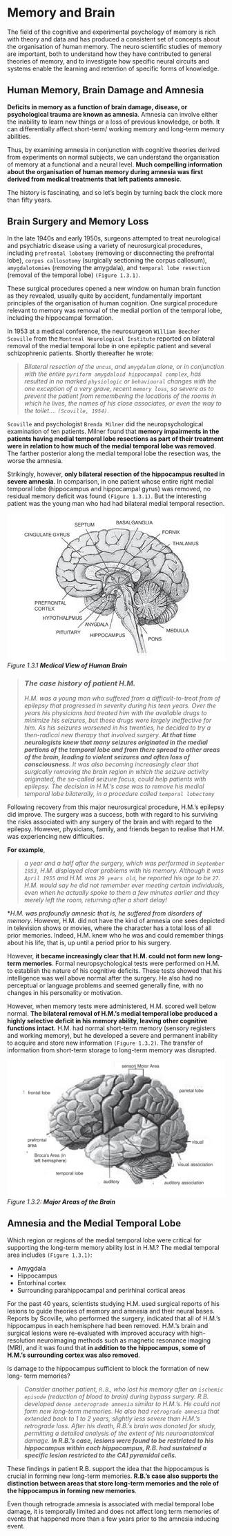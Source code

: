 # Memory and Brain
The field of the cognitive and experimental psychology of memory is rich with theory and data and has produced a consistent set of concepts
about the organisation of human memory. The neuro scientific studies of memory are important, both to understand how they have contributed to
general theories of memory, and to investigate how specific neural circuits and systems enable the learning and retention of specific forms
of knowledge.

## Human Memory, Brain Damage and Amnesia
**Deficits in memory as a function of brain damage, disease, or psychological trauma are known as amnesia**. Amnesia can involve either
the inability to learn new things or a loss of previous knowledge, or both. It can differentially affect short-term/ working memory and
long-term memory abilities.

Thus, by examining amnesia in conjunction with cognitive theories derived from experiments on normal subjects, we can understand the organisation
of memory at a functional and a neural level. **Much compelling information about the organisation of human memory during amnesia was first
derived from medical treatments that left patients amnesic**.

The history is fascinating, and so let’s begin by turning back the clock more than fifty years.

## Brain Surgery and Memory Loss
In the late 1940s and early 1950s, surgeons attempted to treat neurological and psychiatric disease using a variety of neurosurgical procedures,
including `prefrontal lobotomy` (removing or disconnecting the prefrontal lobe), `corpus callosotomy` (surgically sectioning the corpus callosum),
`amygdalotomies` (removing the amygdala), and `temporal lobe resection` (removal of the temporal lobe) `(Figure 1.3.1)`.

These surgical procedures opened a new window on human brain function as they revealed, usually quite by accident, fundamentally important
principles of the organisation of human cognition. One surgical procedure relevant to memory was removal of the medial portion of the temporal lobe,
including the hippocampal formation.

In 1953 at a medical conference, the neurosurgeon `William Beecher Scoville` from the `Montreal Neurological Institute` reported on
bilateral removal of the medial temporal lobe in one epileptic patient and several schizophrenic patients. Shortly thereafter he wrote:

> *Bilateral resection of the `uncus`, and `amygdalum` alone, or in conjunction with the entire `pyriform amygdaloid hippocampal complex`, has
> resulted in no marked `physiologic` or `behavioural` changes with the one exception of a very grave, recent `memory loss`, so severe as to
> prevent the patient from remembering the locations of the rooms in which he lives, the names of his close associates, or even the way to the
> toilet.... `(Scoville, 1954)`*.

`Scoville` and psychologist `Brenda Milner` did the neuropsychological examination of ten patients. Milner found that **memory impairments in
the patients having medial temporal lobe resections as part of their treatment were in relation to how much of the medial temporal lobe was
removed**. The farther posterior along the medial temporal lobe the resection was, the worse the amnesia.

Strikingly, however, **only bilateral resection of the hippocampus resulted in severe amnesia**. In comparison, in one patient whose entire
right medial temporal lobe (hippocampus and hippocampal gyrus) was removed, no residual memory deficit was found `(Figure 1.3.1)`.
But the interesting patient was the young man who had had bilateral medial temporal resection.

![Figure 1.3.1 Medical View of Human Brain](../images/medical-view-of-human-brain.png)
*Figure 1.3.1 **Medical View of Human Brain***

> ### *The case history of patient H.M.*
> *H.M. was a young man who suffered from a difficult-to-treat from of epilepsy that progressed in severity during his teen years.
> Over the years his physicians had treated him with the available drugs to minimize his seizures, but these drugs were largely ineffective
> for him. As his seizures worsened in his twenties, he decided to try a then-radical new therapy that involved surgery. **At that time
> neurologists knew that many seizures originated in the medial portions of the temporal lobe and from there spread to other areas of the brain,
> leading to violent seizures and often loss of consciousness**. It was also becoming increasingly clear that surgically removing the brain
> region in which the seizure activity originated, the so-called seizure focus, could help patients with epilepsy. The decision in H.M.’s case
> was to remove his medial temporal lobe bilaterally, in a procedure called `temporal lobectomy`*

Following recovery from this major neurosurgical procedure, H.M.’s epilepsy did improve. The surgery was a success, both with regard to his
surviving the risks associated with any surgery of the brain and with regard to the epilepsy. However, physicians, family, and friends began
to realise that H.M. was experiencing new difficulties.

**For example**,

> *a year and a half after the surgery, which was performed in `September 1953`, H.M. displayed clear problems with his memory. Although it was
> `April 1955` and H.M. was `29 years old`, he reported his age to be `27`. H.M. would say he did not remember ever meeting certain individuals,
> even when he actually spoke to them a few minutes earlier and they merely left the room, returning after a short delay!*

**H.M. was profoundly amnesic that is, he suffered from disorders of memory*. However, H.M. did not have the kind of amnesia one sees depicted
in television shows or movies, where the character has a total loss of all prior memories. Indeed, H.M. knew who he was and could remember
things about his life, that is, up until a period prior to his surgery.

However, **it became increasingly clear that H.M. could not form new long-term memories**. Formal neuropsychological tests were performed on
H.M. to establish the nature of his cognitive deficits. These tests showed that his intelligence was well above normal after the surgery.
He also had no perceptual or language problems and seemed generally fine, with no changes in his personality or motivation.

However, when memory tests were administered, H.M. scored well below normal. **The bilateral removal of H.M.’s medial temporal lobe produced a highly selective deficit in his memory ability, leaving other cognitive functions intact.** H.M. had normal short-term memory (sensory registers and
working memory), but he developed a severe and permanent inability to acquire and store new information `(Figure 1.3.2)`.
The transfer of information from short-term storage to long-term memory was disrupted.

![Figure 1.3.2 Major Areas of the Brain](../images/major-areas-of-brain-figure-1-3-2.png)
*Figure 1.3.2: **Major Areas of the Brain***

## Amnesia and the Medial Temporal Lobe
Which region or regions of the medial temporal lobe were critical for supporting the long-term memory ability lost in H.M.?
The medial temporal area includes `(Figure 1.3.1)`:
- Amygdala
- Hippocampus
- Entorhinal cortex
- Surrounding parahippocampal and perirhinal cortical areas

For the past 40 years, scientists studying H.M. used surgical reports of his lesions to guide theories of memory and amnesia and their neural bases.
Reports by Scoville, who performed the surgery, indicated that all of H.M.’s hippocampus in each hemisphere had been removed. H.M.’s brain
and surgical lesions were re-evaluated with improved accuracy with high-resolution neuroimaging methods such as magnetic resonance imaging (MRI),
and it was found that **in addition to the hippocampus, some of H.M.’s surrounding cortex was also removed**.

Is damage to the hippocampus sufficient to block the formation of new long- term memories?

> *Consider another patient, `R.B`., who lost his memory after an `ischemic episode` (reduction of blood to brain) during bypass surgery.
> R.B. developed `dense anterograde amnesia` similar to H.M.’s. He could not form new long-term memories. He also had `retrograde amnesia` that
> extended back to 1 to 2 years, slightly less severe than H.M.’s retrograde loss. After his death, R.B.’s brain was donated for study,
> permitting a detailed analysis of the extent of his neuroanatomical damage. **In R.B.’s case, lesions were found to be restricted to his hippocampus
> within each hippocampus, R.B. had sustained a specific lesion restricted to the CA1 pyramidal cells.***

These findings in patient R.B. support the idea that the hippocampus is crucial in forming new long-term memories. **R.B.’s case also supports
the distinction between areas that store long-term memories and the role of the hippocampus in forming new memories**.

Even though retrograde amnesia is associated with medial temporal lobe damage, it is temporally limited and does not affect long term
memories of events that happened more than a few years prior to the amnesia inducing event.
